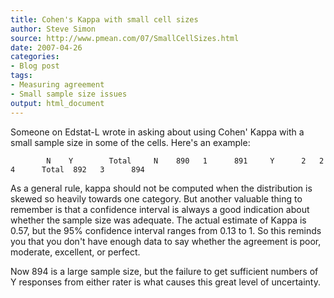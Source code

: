 ```yaml
---
title: Cohen's Kappa with small cell sizes
author: Steve Simon
source: http://www.pmean.com/07/SmallCellSizes.html
date: 2007-04-26
categories:
- Blog post
tags:
- Measuring agreement
- Small sample size issues
output: html_document
---
```

Someone on Edstat-L wrote in asking about using Cohen' Kappa with a
small sample size in some of the cells. Here's an example:

`        N    Y        Total     N    890   1      891     Y      2   2        4      Total  892   3      894`

As a general rule, kappa should not be computed when the distribution is
skewed so heavily towards one category. But another valuable thing to
remember is that a confidence interval is always a good indication about
whether the sample size was adequate. The actual estimate of Kappa is
0.57, but the 95% confidence interval ranges from 0.13 to 1. So this
reminds you that you don't have enough data to say whether the
agreement is poor, moderate, excellent, or perfect.

Now 894 is a large sample size, but the failure to get sufficient
numbers of Y responses from either rater is what causes this great level
of uncertainty.
